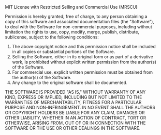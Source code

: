 MIT License with Restricted Selling and Commercial Use (MRSCU)

Permission is hereby granted, free of charge, to any person obtaining a copy of this software and associated documentation files (the "Software"), to deal with the Software for non-commercial purposes, including without limitation the rights to use, copy, modify, merge, publish, distribute, sublicense, subject to the following conditions:

1. The above copyright notice and this permission notice shall be included in all copies or substantial portions of the Software.
2. Selling the Software, either in its original form or as part of a derivative work, is prohibited without explicit written permission from the author(s) of the Software.
3. For commercial use, explicit written permission must be obtained from the author(s) of the Software.
4. Any change to the original software shall be documented.

THE SOFTWARE IS PROVIDED "AS IS," WITHOUT WARRANTY OF ANY KIND, EXPRESS OR IMPLIED, INCLUDING BUT NOT LIMITED TO THE WARRANTIES OF MERCHANTABILITY, FITNESS FOR A PARTICULAR PURPOSE AND NON-INFRINGEMENT. IN NO EVENT SHALL THE AUTHORS OR COPYRIGHT HOLDERS BE LIABLE FOR ANY CLAIM, DAMAGES OR OTHER LIABILITY, WHETHER IN AN ACTION OF CONTRACT, TORT OR OTHERWISE, ARISING FROM, OUT OF OR IN CONNECTION WITH THE SOFTWARE OR THE USE OR OTHER DEALINGS IN THE SOFTWARE.
